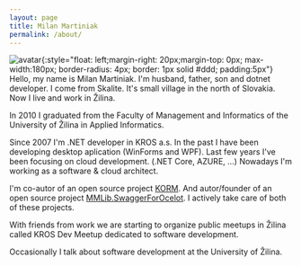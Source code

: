 ```yaml
---
layout: page
title: Milan Martiniak
permalink: /about/
---
```

![avatar](https://avatars0.githubusercontent.com/u/5930822?s=460&v=4){:style="float: left;margin-right: 20px;margin-top: 0px; max-width:180px; border-radius: 4px; border: 1px solid #ddd; padding:5px"}
Hello, my name is Milan Martiniak. I'm husband, father, son and dotnet developer.
I come from Skalite. It's small village in the north of Slovakia. Now I live and work in Žilina.

In 2010 I graduated from the Faculty of Management and Informatics of the University of Žilina in Applied Informatics.

Since 2007 I'm .NET developer in KROS a.s. In the past I have been developing desktop aplication (WinForms and WPF). Last few years I've been focusing on cloud development. (.NET Core, AZURE, ...) Nowadays I'm working as a software & cloud architect.

I'm co-autor of an open source project [KORM](https://github.com/Kros-sk/Kros.KORM). And autor/founder of an open source project [MMLib.SwaggerForOcelot](https://github.com/Burgyn/MMLib.SwaggerForOcelot). I actively take care of both of these projects.

With friends from work we are starting to organize public meetups in Žilina called KROS Dev Meetup dedicated to software development.

Occasionally I talk about software development at the University of Žilina.